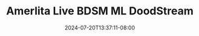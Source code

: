 --- 
title: "Amerlita Live BDSM ML  DoodStream"
description: "nonton  video bokep Amerlita Live BDSM ML  DoodStream full   baru"
date: 2024-07-20T13:37:11-08:00
file_code: "73bvbuwc61i4"
draft: false
cover: "baketd70o5wkkf5l.jpg"
tags: ["Amerlita", "Live", "BDSM", "DoodStream", "bokep-indo", "bokep-viral", "bokep-ig"]
length: 2292
fld_id: "1483155"
foldername: "Amerlita 1"
categories: ["Amerlita 1"]
views: 0
---